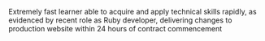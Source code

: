 ---
---
Extremely fast learner able to acquire and apply technical skills rapidly, as evidenced by recent role as Ruby developer, delivering changes to production website within 24 hours of contract commencement
